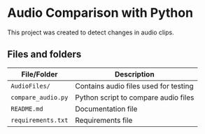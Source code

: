 # Audio Comparison with Python

This project was created to detect changes in audio clips. 

## Files and folders

| File/Folder | Description |
|-------------|-------------|
| `AudioFiles/` | Contains audio files used for testing |
| `compare_audio.py` | Python script to compare audio files |
| `README.md` | Documentation file |
| `requirements.txt` | Requirements file |
